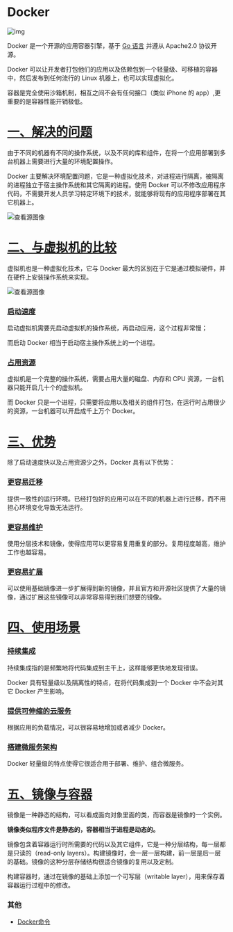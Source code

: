 # Docker

![img](https://www.runoob.com/wp-content/uploads/2016/04/docker01.png)

Docker 是一个开源的应用容器引擎，基于 [Go 语言](https://www.runoob.com/go/go-tutorial.html) 并遵从 Apache2.0 协议开源。

Docker 可以让开发者打包他们的应用以及依赖包到一个轻量级、可移植的容器中，然后发布到任何流行的 Linux 机器上，也可以实现虚拟化。

容器是完全使用沙箱机制，相互之间不会有任何接口（类似 iPhone 的 app）,更重要的是容器性能开销极低。

# [一、解决的问题](https://7550547.github.io/docsifydemo/#/zh-cn/常用工具/Docker?id=一、解决的问题)

由于不同的机器有不同的操作系统，以及不同的库和组件，在将一个应用部署到多台机器上需要进行大量的环境配置操作。

Docker 主要解决环境配置问题，它是一种虚拟化技术，对进程进行隔离，被隔离的进程独立于宿主操作系统和其它隔离的进程。使用 Docker 可以不修改应用程序代码，不需要开发人员学习特定环境下的技术，就能够将现有的应用程序部署在其它机器上。

![查看源图像](https://www.west.cn/docs/wp-content/uploads/2019/06/1-19-680x335.jpg)



# [二、与虚拟机的比较](https://7550547.github.io/docsifydemo/#/zh-cn/常用工具/Docker?id=二、与虚拟机的比较)

虚拟机也是一种虚拟化技术，它与 Docker 最大的区别在于它是通过模拟硬件，并在硬件上安装操作系统来实现。

![查看源图像](https://th.bing.com/th/id/R99cad29c572e1d47d447f6a56a80cc1f?rik=pPf%2fCudy%2fjhcgQ&riu=http%3a%2f%2fupload-images.jianshu.io%2fupload_images%2f7554120-199ca0bf4a66cbdf.jpg&ehk=94%2fzc99Ca0WfUDqkd4Q8a%2fQZ4FpQVtkaxaZ%2b4K85KCM%3d&risl=&pid=ImgRaw)

### [启动速度](https://s7550547.github.io/docsifydemo/#/zh-cn/常用工具/Docker?id=启动速度)

启动虚拟机需要先启动虚拟机的操作系统，再启动应用，这个过程非常慢；

而启动 Docker 相当于启动宿主操作系统上的一个进程。

### [占用资源](https://7550547.github.io/docsifydemo/#/zh-cn/常用工具/Docker?id=占用资源)

虚拟机是一个完整的操作系统，需要占用大量的磁盘、内存和 CPU 资源，一台机器只能开启几十个的虚拟机。

而 Docker 只是一个进程，只需要将应用以及相关的组件打包，在运行时占用很少的资源，一台机器可以开启成千上万个 Docker。

# [三、优势](https://7550547.github.io/docsifydemo/#/zh-cn/常用工具/Docker?id=三、优势)

除了启动速度快以及占用资源少之外，Docker 具有以下优势：

### [更容易迁移](https://7550547.github.io/docsifydemo/#/zh-cn/常用工具/Docker?id=更容易迁移)

提供一致性的运行环境。已经打包好的应用可以在不同的机器上进行迁移，而不用担心环境变化导致无法运行。

### [更容易维护](https://7550547.github.io/docsifydemo/#/zh-cn/常用工具/Docker?id=更容易维护)

使用分层技术和镜像，使得应用可以更容易复用重复的部分。复用程度越高，维护工作也越容易。

### [更容易扩展](https://7550547.github.io/docsifydemo/#/zh-cn/常用工具/Docker?id=更容易扩展)

可以使用基础镜像进一步扩展得到新的镜像，并且官方和开源社区提供了大量的镜像，通过扩展这些镜像可以非常容易得到我们想要的镜像。

# [四、使用场景](https://7550547.github.io/docsifydemo/#/zh-cn/常用工具/Docker?id=四、使用场景)

### [持续集成](?id=持续集成)

持续集成指的是频繁地将代码集成到主干上，这样能够更快地发现错误。

Docker 具有轻量级以及隔离性的特点，在将代码集成到一个 Docker 中不会对其它 Docker 产生影响。

### [提供可伸缩的云服务](?id=提供可伸缩的云服务)

根据应用的负载情况，可以很容易地增加或者减少 Docker。

### [搭建微服务架构](https://7550547.github.io/docsifydemo/#/zh-cn/常用工具/Docker?id=搭建微服务架构)

Docker 轻量级的特点使得它很适合用于部署、维护、组合微服务。

# [五、镜像与容器](https://7550547.github.io/docsifydemo/#/zh-cn/常用工具/Docker?id=五、镜像与容器)

镜像是一种静态的结构，可以看成面向对象里面的类，而容器是镜像的一个实例。

**镜像类似程序文件是静态的，容器相当于进程是动态的。**

镜像包含着容器运行时所需要的代码以及其它组件，它是一种分层结构，每一层都是只读的（read-only layers）。构建镜像时，会一层一层构建，前一层是后一层的基础。镜像的这种分层存储结构很适合镜像的复用以及定制。

构建容器时，通过在镜像的基础上添加一个可写层（writable layer），用来保存着容器运行过程中的修改。

### 其他
- [Docker命令]( Docker命令.md)

  




